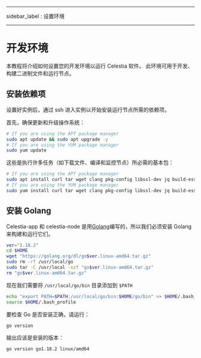 - - -
sidebar_label : 设置环境
- - -

# 开发环境

本教程将介绍如何设置您的开发环境以运行 Celestia 软件。 此环境可用于开发、构建二进制文件和运行节点。

## 安装依赖项

设置好实例后，通过 ssh 进入实例以开始安装运行节点所需的依赖项。

首先，确保更新和升级操作系统：

```sh
# If you are using the APT package manager
sudo apt update && sudo apt upgrade -y
# If you are using the YUM package manager
sudo yum update
```

这些是执行许多任务（如下载文件、编译和监控节点）所必需的基本包：

<!-- markdownlint-disable MD013 -->
```sh
# If you are using the APT package manager
sudo apt install curl tar wget clang pkg-config libssl-dev jq build-essential git make ncdu -y
# If you are using the YUM package manager
sudo yum install curl tar wget clang pkg-config libssl-dev jq build-essential git make ncdu -y
```
<!-- markdownlint-enable MD013 -->

## 安装 Golang

Celestia-app 和 celestia-node 是用[Golang](https://go.dev/)编写的，所以我们必须安装 Golang 来构建和运行它们。

```sh
ver="1.18.2"
cd $HOME
wget "https://golang.org/dl/go$ver.linux-amd64.tar.gz"
sudo rm -rf /usr/local/go
sudo tar -C /usr/local -xzf "go$ver.linux-amd64.tar.gz"
rm "go$ver.linux-amd64.tar.gz"
```

现在我们需要将 `/usr/local/go/bin` 目录添加到 `$PATH`

```sh
echo "export PATH=$PATH:/usr/local/go/bin:$HOME/go/bin" >> $HOME/.bash_profile
source $HOME/.bash_profile
```

要检查 Go 是否安装正确，请运行：

```sh
go version
```

输出应该是安装的版本：

```sh
go version go1.18.2 linux/amd64
```
